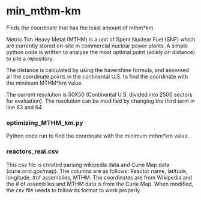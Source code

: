 # min_mthm-km
Finds the coordinate that has the least amount of mthm*km.

Metric Ton Heavy Metal (MTHM) is a unit of Spent Nuclear Fuel (SNF)
which are currently stored on-site in commercial nuclear power plants.
A simple python code is written to analyse the most optimal point
(solely on distance) to site a repository.

The distance is calculated by using the havershine formula,
and assessed all the coordinate points in the continental U.S.
to find the coordinate with the minimum MTHM*km value.

The current resolution is 50X50 (Continental U.S. divided into 2500 sectors
for evaluation). The resolution can be modified by changing the 
third term in line 63 and 64.

### optimizing_MTHM_km.py
Python code run to find the coordinate with the minimum mthm*km value.

### reactors_real.csv
This csv file is created parsing wikipedia data and Curie Map data
(curie.ornl.gov/map). The columns are as follows: Reactor name, latitude,
longitude, #of assemblies, MTHM. The coordinates are from Wikipedia
and the # of assemblies and MTHM data is from the Curie Map. 
When modified, the csv file needs to follow its format to work properly.


